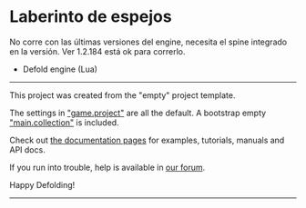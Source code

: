 # Laberinto de espejos
No corre con las últimas versiones del engine, necesita el spine integrado en la versión.
Ver 1.2.184 está ok para correrlo.

- Defold engine (Lua)

---
This project was created from the "empty" project template.

The settings in ["game.project"](defold://open?path=/game.project) are all the default. A bootstrap empty ["main.collection"](defold://open?path=/main/main.collection) is included.

Check out [the documentation pages](https://defold.com/learn) for examples, tutorials, manuals and API docs.

If you run into trouble, help is available in [our forum](https://forum.defold.com).

Happy Defolding!

---

